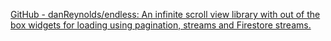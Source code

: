
[GitHub - danReynolds/endless: An infinite scroll view library with out of the box widgets for loading using pagination, streams and Firestore streams.](https://github.com/danReynolds/endless)

